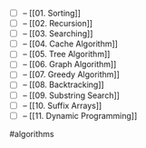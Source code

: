- [ ] – [[01. Sorting]]
- [ ] – [[02. Recursion]]
- [ ] – [[03. Searching]]
- [ ] – [[04. Cache Algorithm]]
- [ ] – [[05. Tree Algorithm]]
- [ ] – [[06. Graph Algorithm]]
- [ ] – [[07. Greedy Algorithm]]
- [ ] – [[08. Backtracking]]
- [ ] – [[09. Substring Search]]
- [ ] – [[10. Suffix Arrays]]
- [ ] – [[11. Dynamic Programming]]

#algorithms